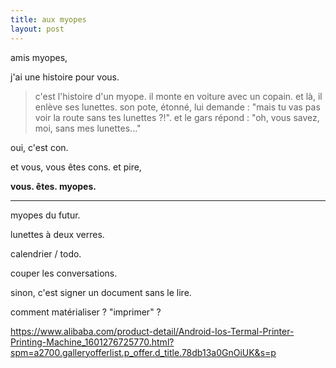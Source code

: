 ```yaml
---
title: aux myopes
layout: post
---
```


amis myopes,

j'ai une histoire pour vous.

> c'est l'histoire d'un myope.
> il monte en voiture avec un copain.
> et là, il enlève ses lunettes.
> son pote, étonné, lui demande :
> "mais tu vas pas voir la route sans tes lunettes ?!".
> et le gars répond :
> "oh, vous savez, moi, sans mes lunettes..."

oui, c'est con.

et vous, vous êtes cons. et pire,

**vous. êtes. myopes.**

---

myopes du futur.

lunettes à deux verres.

calendrier / todo.

couper les conversations.

sinon, c'est signer un document sans le lire.

comment matérialiser ? "imprimer" ?

https://www.alibaba.com/product-detail/Android-Ios-Termal-Printer-Printing-Machine_1601276725770.html?spm=a2700.galleryofferlist.p_offer.d_title.78db13a0GnOiUK&s=p
